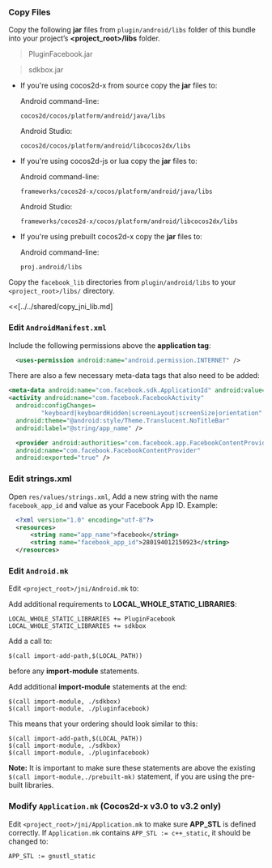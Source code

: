 ### Copy Files
Copy the following __jar__ files from `plugin/android/libs` folder of this
bundle into your project’s __<project_root>/libs__ folder.

> PluginFacebook.jar

> sdkbox.jar


* If you're using cocos2d-x from source copy the __jar__ files to:

    Android command-line:
    ```
    cocos2d/cocos/platform/android/java/libs
    ```

    Android Studio:
    ```
    cocos2d/cocos/platform/android/libcocos2dx/libs
    ```

* If you're using cocos2d-js or lua copy the __jar__ files to:

    Android command-line:
    ```
    frameworks/cocos2d-x/cocos/platform/android/java/libs
    ```

    Android Studio:
    ```
    frameworks/cocos2d-x/cocos/platform/android/libcocos2dx/libs
    ```

* If you're using prebuilt cocos2d-x copy the __jar__ files to:

    Android command-line:
    ```
    proj.android/libs
    ```

Copy the `facebook_lib` directories from `plugin/android/libs` to your `<project_root>/libs/` directory.

<<[../../shared/copy_jni_lib.md]


### Edit `AndroidManifest.xml`
Include the following permissions above the __application tag__:
```xml
  <uses-permission android:name="android.permission.INTERNET" />
```

There are also a few necessary meta-data tags that also need to be added:
```xml
<meta-data android:name="com.facebook.sdk.ApplicationId" android:value="@string/facebook_app_id"/>
<activity android:name="com.facebook.FacebookActivity"
  android:configChanges=
         "keyboard|keyboardHidden|screenLayout|screenSize|orientation"
  android:theme="@android:style/Theme.Translucent.NoTitleBar"
  android:label="@string/app_name" />

  <provider android:authorities="com.facebook.app.FacebookContentProvider__replace_with_your_app_id__"
  android:name="com.facebook.FacebookContentProvider"
  android:exported="true" />
```

### Edit strings.xml
Open `res/values/strings.xml`, Add a new string with the name
`facebook_app_id` and value as your Facebook App ID. Example:

```xml
  <?xml version="1.0" encoding="utf-8"?>
  <resources>
      <string name="app_name">facebook</string>
      <string name="facebook_app_id">280194012150923</string>
  </resources>
```

### Edit `Android.mk`
Edit `<project_root>/jni/Android.mk` to:

Add additional requirements to __LOCAL_WHOLE_STATIC_LIBRARIES__:
```
LOCAL_WHOLE_STATIC_LIBRARIES += PluginFacebook
LOCAL_WHOLE_STATIC_LIBRARIES += sdkbox
```

Add a call to:
```
$(call import-add-path,$(LOCAL_PATH))
```
before any __import-module__ statements.

Add additional __import-module__ statements at the end:
```
$(call import-module, ./sdkbox)
$(call import-module, ./pluginfacebook)
```

This means that your ordering should look similar to this:
```
$(call import-add-path,$(LOCAL_PATH))
$(call import-module, ./sdkbox)
$(call import-module, ./pluginfacebook)
```

  __Note:__ It is important to make sure these statements are above the existing `$(call import-module,./prebuilt-mk)` statement, if you are using the pre-built libraries.

### Modify `Application.mk` (Cocos2d-x v3.0 to v3.2 only)
Edit `<project_root>/jni/Application.mk` to make sure __APP_STL__ is defined
correctly. If `Application.mk` contains `APP_STL := c++_static`, it should be
changed to:
```
APP_STL := gnustl_static
```
